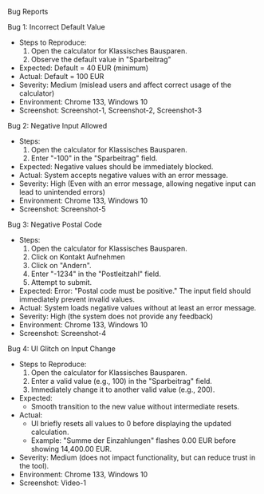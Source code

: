 Bug Reports

Bug 1: Incorrect Default Value  
- Steps to Reproduce:  
  1. Open the calculator for Klassisches Bausparen.  
  2. Observe the default value in "Sparbeitrag"  
- Expected: Default = 40 EUR (minimum)
- Actual: Default = 100 EUR 
- Severity: Medium (mislead users and affect correct usage of the calculator)
- Environment: Chrome 133, Windows 10 
- Screenshot: Screenshot-1, Screenshot-2, Screenshot-3 

Bug 2: Negative Input Allowed  
- Steps:  
  1. Open the calculator for Klassisches Bausparen. 
  2. Enter "-100" in the "Sparbeitrag" field.  
- Expected: Negative values should be immediately blocked.
- Actual: System accepts negative values with an error message.  
- Severity: High (Even with an error message, allowing negative input can lead to unintended errors)
- Environment: Chrome 133, Windows 10 
- Screenshot: Screenshot-5

Bug 3: Negative Postal Code
- Steps:  
  1. Open the calculator for Klassisches Bausparen. 
  2. Click on Kontakt Aufnehmen
  3. Click on "Andern".  
  4. Enter "-1234" in the "Postleitzahl" field.  
  5. Attempt to submit.  
- Expected: Error: "Postal code must be positive." The input field should immediately prevent invalid values.
- Actual: System loads negative values without at least an error message.
- Severity: High (the system does not provide any feedback)
- Environment: Chrome 133, Windows 10 
- Screenshot: Screenshot-4

Bug 4: UI Glitch on Input Change  
- Steps to Reproduce:  
  1. Open the calculator for Klassisches Bausparen.  
  2. Enter a valid value (e.g., 100) in the "Sparbeitrag" field.  
  3. Immediately change it to another valid value (e.g., 200).  
- Expected:  
  - Smooth transition to the new value without intermediate resets.  
- Actual:  
  - UI briefly resets all values to 0 before displaying the updated calculation.  
  - Example: "Summe der Einzahlungen" flashes 0.00 EUR before showing 14,400.00 EUR.  
- Severity: Medium (does not impact functionality, but can reduce trust in the tool).  
- Environment: Chrome 133, Windows 10  
- Screenshot: Video-1  